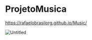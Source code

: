 # ProjetoMusica

https://rafaelobrasilorg.github.io/Music/

![Untitled](https://github.com/RafaelOBrasil/Modelo_Music/assets/98649458/2bc612d6-dd4e-4676-b57c-50307ec572a6)
